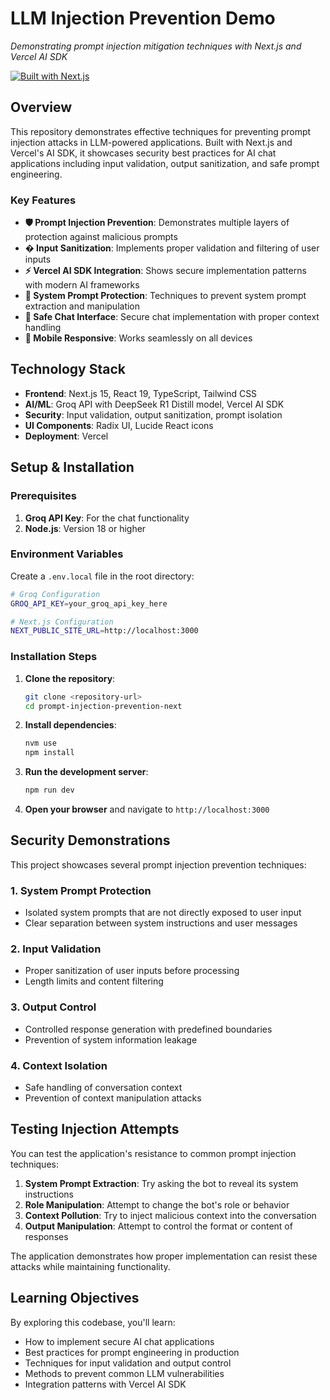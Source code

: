 # LLM Injection Prevention Demo

_Demonstrating prompt injection mitigation techniques with Next.js and Vercel AI SDK_

[![Built with Next.js](https://img.shields.io/badge/Built%20with-Next.js-black?style=for-the-badge&logo=next.js)](https://nextjs.org/)

## Overview

This repository demonstrates effective techniques for preventing prompt injection attacks in LLM-powered applications. Built with Next.js and Vercel's AI SDK, it showcases security best practices for AI chat applications including input validation, output sanitization, and safe prompt engineering.

### Key Features

- **🛡️ Prompt Injection Prevention**: Demonstrates multiple layers of protection against malicious prompts
- **� Input Sanitization**: Implements proper validation and filtering of user inputs
- **⚡ Vercel AI SDK Integration**: Shows secure implementation patterns with modern AI frameworks
- **🎯 System Prompt Protection**: Techniques to prevent system prompt extraction and manipulation
- **💬 Safe Chat Interface**: Secure chat implementation with proper context handling
- **📱 Mobile Responsive**: Works seamlessly on all devices

## Technology Stack

- **Frontend**: Next.js 15, React 19, TypeScript, Tailwind CSS
- **AI/ML**: Groq API with DeepSeek R1 Distill model, Vercel AI SDK
- **Security**: Input validation, output sanitization, prompt isolation
- **UI Components**: Radix UI, Lucide React icons
- **Deployment**: Vercel

## Setup & Installation

### Prerequisites

1. **Groq API Key**: For the chat functionality
2. **Node.js**: Version 18 or higher

### Environment Variables

Create a `.env.local` file in the root directory:

```bash
# Groq Configuration
GROQ_API_KEY=your_groq_api_key_here

# Next.js Configuration
NEXT_PUBLIC_SITE_URL=http://localhost:3000
```

### Installation Steps

1. **Clone the repository**:

   ```bash
   git clone <repository-url>
   cd prompt-injection-prevention-next
   ```

2. **Install dependencies**:

   ```bash
   nvm use
   npm install
   ```

3. **Run the development server**:

   ```bash
   npm run dev
   ```

4. **Open your browser** and navigate to `http://localhost:3000`

## Security Demonstrations

This project showcases several prompt injection prevention techniques:

### 1. System Prompt Protection

- Isolated system prompts that are not directly exposed to user input
- Clear separation between system instructions and user messages

### 2. Input Validation

- Proper sanitization of user inputs before processing
- Length limits and content filtering

### 3. Output Control

- Controlled response generation with predefined boundaries
- Prevention of system information leakage

### 4. Context Isolation

- Safe handling of conversation context
- Prevention of context manipulation attacks

## Testing Injection Attempts

You can test the application's resistance to common prompt injection techniques:

1. **System Prompt Extraction**: Try asking the bot to reveal its system instructions
2. **Role Manipulation**: Attempt to change the bot's role or behavior
3. **Context Pollution**: Try to inject malicious context into the conversation
4. **Output Manipulation**: Attempt to control the format or content of responses

The application demonstrates how proper implementation can resist these attacks while maintaining functionality.

## Learning Objectives

By exploring this codebase, you'll learn:

- How to implement secure AI chat applications
- Best practices for prompt engineering in production
- Techniques for input validation and output control
- Methods to prevent common LLM vulnerabilities
- Integration patterns with Vercel AI SDK
